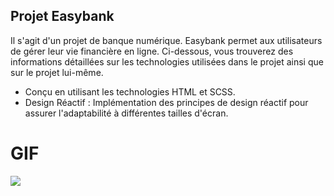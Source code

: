 ## Projet Easybank

Il s'agit d'un projet de banque numérique. Easybank permet aux utilisateurs de gérer leur vie financière en ligne. Ci-dessous, vous trouverez des informations détaillées sur les technologies utilisées dans le projet ainsi que sur le projet lui-même.

- Conçu en utilisant les technologies HTML et SCSS.
- Design Réactif : Implémentation des principes de design réactif pour assurer l'adaptabilité à différentes tailles d'écran.

# GIF

<img src="scss.gif"/>
